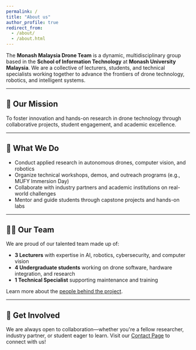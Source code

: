 ```yaml
---
permalink: /
title: "About us"
author_profile: true
redirect_from: 
  - /about/
  - /about.html
---
```


The **Monash Malaysia Drone Team** is a dynamic, multidisciplinary group based in the **School of Information Technology** at **Monash University Malaysia**. We are a collective of lecturers, students, and technical specialists working together to advance the frontiers of drone technology, robotics, and intelligent systems.

---

## 🎯 Our Mission

To foster innovation and hands-on research in drone technology through collaborative projects, student engagement, and academic excellence.

---

## 🔬 What We Do

- Conduct applied research in autonomous drones, computer vision, and robotics  
- Organize technical workshops, demos, and outreach programs (e.g., MUFY Immersion Day)  
- Collaborate with industry partners and academic institutions on real-world challenges  
- Mentor and guide students through capstone projects and hands-on labs  

---

## 👨‍💻 Our Team

We are proud of our talented team made up of:

- **3 Lecturers** with expertise in AI, robotics, cybersecurity, and computer vision  
- **4 Undergraduate students** working on drone software, hardware integration, and research  
- **1 Technical Specialist** supporting maintenance and training  

Learn more about the [people behind the project](/teaching/team-members).

---

## 🤝 Get Involved

We are always open to collaboration—whether you're a fellow researcher, industry partner, or student eager to learn. Visit our [Contact Page](/contact/) to connect with us!
